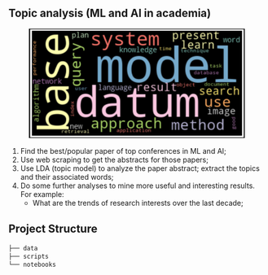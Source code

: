 ## Topic analysis (ML and AI in academia)

<figure class="image">
    <img src="./figs/wordcloud.png" alt="drawing" width="620"/>
    <figcaption></figcaption>
</figure>

1. Find the best/popular paper of top conferences in ML and AI;
2. Use web scraping to get the abstracts for those papers;
3. Use LDA (topic model) to analyze the paper abstract; extract the topics and their associated words;
4. Do some further analyses to mine more useful and interesting results. For example:
    * What are the trends of research interests over the last decade;

## Project Structure
    ├── data
    ├── scripts
    └── notebooks